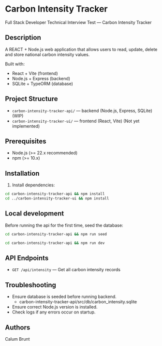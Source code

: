 # Carbon Intensity Tracker
Full Stack Developer Technical Interview Test — Carbon Intensity Tracker

## Description
A REACT + Node.js web application that allows users to read, update, delete and store national carbon intensity values.

Built with:

- React + Vite (frontend)
- Node.js + Express (backend)
- SQLite + TypeORM (database)

## Project Structure
- `carbon-intensity-tracker-api/` — backend (Node.js, Express, SQLite) (WIP)
- `carbon-intensity-tracker-ui/` — frontend (React, Vite) (Not yet implemented)

## Prerequisites

- Node.js (>= 22.x recommended)
- npm (>= 10.x)

## Installation

1. Install dependencies:

```bash
cd carbon-intensity-tracker-api && npm install
cd ../carbon-intensity-tracker-ui && npm install
```

## Local development

Before running the api for the first time, seed the database:

```bash
cd carbon-intensity-tracker-api && npm run seed
```

```bash
cd carbon-intensity-tracker-api && npm run dev
```

## API Endpoints

- `GET /api/intensity` — Get all carbon intensity records

## Troubleshooting

- Ensure database is seeded before running backend.
    - carbon-intensity-tracker-api/src/db/carbon_intensity.sqlite
- Ensure correct Node.js version is installed.
- Check logs if any errors occur on startup.


## Authors
Calum Brunt
